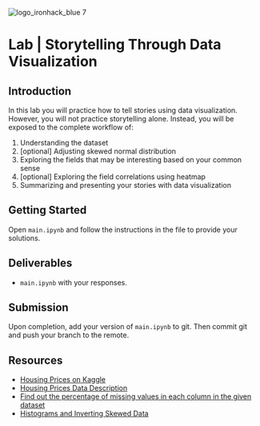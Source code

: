 ![logo_ironhack_blue 7](https://user-images.githubusercontent.com/23629340/40541063-a07a0a8a-601a-11e8-91b5-2f13e4e6b441.png)

# Lab | Storytelling Through Data Visualization

## Introduction

In this lab you will practice how to tell stories using data visualization. However, you will not practice storytelling alone. Instead, you will be exposed to the complete workflow of: 

1. Understanding the dataset
2. [optional] Adjusting skewed normal distribution
3. Exploring the fields that may be interesting based on your common sense
4. [optional] Exploring the field correlations using heatmap
5. Summarizing and presenting your stories with data visualization

## Getting Started

Open `main.ipynb` and follow the instructions in the file to provide your solutions.

## Deliverables

- `main.ipynb` with your responses.

## Submission

Upon completion, add your version of `main.ipynb` to git. Then commit git and push your branch to the remote.

## Resources

- [Housing Prices on Kaggle](https://www.kaggle.com/c/house-prices-advanced-regression-techniques/data)
- [Housing Prices Data Description](your-code/data-description.txt)
- [Find out the percentage of missing values in each column in the given dataset](https://stackoverflow.com/questions/51070985/find-out-the-percentage-of-missing-values-in-each-column-in-the-given-dataset)
- [Histograms and Inverting Skewed Data](https://trainingdatascience.com/workshops/histograms-and-skewed-data/)